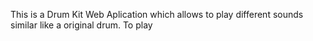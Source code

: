 This is a Drum Kit Web Aplication which allows to play different sounds similar like a original drum.
To play
